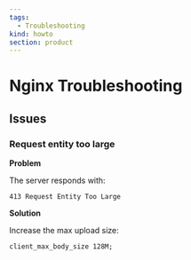 ```yaml
---
tags:
  - Troubleshooting
kind: howto
section: product
---
```

# Nginx Troubleshooting

## Issues

### Request entity too large

**Problem**

The server responds with:

```
413 Request Entity Too Large
```

**Solution**

Increase the max upload size:

```
client_max_body_size 128M;
```